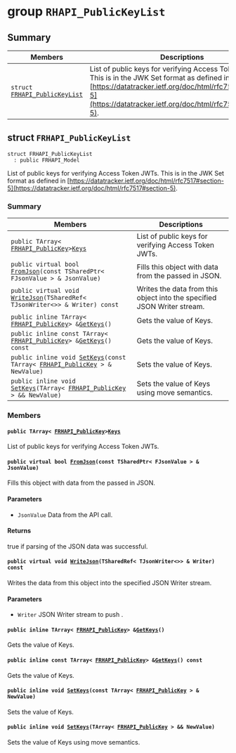 # group `RHAPI_PublicKeyList` <a id="group__RHAPI__PublicKeyList"></a>

## Summary

 Members                        | Descriptions                                
--------------------------------|---------------------------------------------
`struct `[`FRHAPI_PublicKeyList`](#structFRHAPI__PublicKeyList) | List of public keys for verifying Access Token JWTs. This is in the JWK Set format as defined in [https://datatracker.ietf.org/doc/html/rfc7517#section-5](https://datatracker.ietf.org/doc/html/rfc7517#section-5).

## struct `FRHAPI_PublicKeyList` <a id="structFRHAPI__PublicKeyList"></a>

```
struct FRHAPI_PublicKeyList
  : public FRHAPI_Model
```

List of public keys for verifying Access Token JWTs. This is in the JWK Set format as defined in [https://datatracker.ietf.org/doc/html/rfc7517#section-5](https://datatracker.ietf.org/doc/html/rfc7517#section-5).

### Summary

 Members                        | Descriptions                                
--------------------------------|---------------------------------------------
`public TArray< `[`FRHAPI_PublicKey`](RHAPI_PublicKey.md#structFRHAPI__PublicKey)` > `[`Keys`](#structFRHAPI__PublicKeyList_1a9f2304e8a8edbb03597d352a4a60415a) | List of public keys for verifying Access Token JWTs.
`public virtual bool `[`FromJson`](#structFRHAPI__PublicKeyList_1a354e93bc244ab7352e529f9cf966757a)`(const TSharedPtr< FJsonValue > & JsonValue)` | Fills this object with data from the passed in JSON.
`public virtual void `[`WriteJson`](#structFRHAPI__PublicKeyList_1ab5dc3b7953d8088134c1d1302845a6b7)`(TSharedRef< TJsonWriter<>> & Writer) const` | Writes the data from this object into the specified JSON Writer stream.
`public inline TArray< `[`FRHAPI_PublicKey`](RHAPI_PublicKey.md#structFRHAPI__PublicKey)` > & `[`GetKeys`](#structFRHAPI__PublicKeyList_1a28b2056cffd0315aa4069ff32bc02e2b)`()` | Gets the value of Keys.
`public inline const TArray< `[`FRHAPI_PublicKey`](RHAPI_PublicKey.md#structFRHAPI__PublicKey)` > & `[`GetKeys`](#structFRHAPI__PublicKeyList_1a13568df60d8f7252b26a2e5b3806b170)`() const` | Gets the value of Keys.
`public inline void `[`SetKeys`](#structFRHAPI__PublicKeyList_1ab7a3175d5e8e2a6ba0e3769d3d7cb411)`(const TArray< `[`FRHAPI_PublicKey`](RHAPI_PublicKey.md#structFRHAPI__PublicKey)` > & NewValue)` | Sets the value of Keys.
`public inline void `[`SetKeys`](#structFRHAPI__PublicKeyList_1a182e86e9abb0c967edded080091d30eb)`(TArray< `[`FRHAPI_PublicKey`](RHAPI_PublicKey.md#structFRHAPI__PublicKey)` > && NewValue)` | Sets the value of Keys using move semantics.

### Members

#### `public TArray< `[`FRHAPI_PublicKey`](RHAPI_PublicKey.md#structFRHAPI__PublicKey)` > `[`Keys`](#structFRHAPI__PublicKeyList_1a9f2304e8a8edbb03597d352a4a60415a) <a id="structFRHAPI__PublicKeyList_1a9f2304e8a8edbb03597d352a4a60415a"></a>

List of public keys for verifying Access Token JWTs.

#### `public virtual bool `[`FromJson`](#structFRHAPI__PublicKeyList_1a354e93bc244ab7352e529f9cf966757a)`(const TSharedPtr< FJsonValue > & JsonValue)` <a id="structFRHAPI__PublicKeyList_1a354e93bc244ab7352e529f9cf966757a"></a>

Fills this object with data from the passed in JSON.

#### Parameters
* `JsonValue` Data from the API call.

#### Returns
true if parsing of the JSON data was successful.

#### `public virtual void `[`WriteJson`](#structFRHAPI__PublicKeyList_1ab5dc3b7953d8088134c1d1302845a6b7)`(TSharedRef< TJsonWriter<>> & Writer) const` <a id="structFRHAPI__PublicKeyList_1ab5dc3b7953d8088134c1d1302845a6b7"></a>

Writes the data from this object into the specified JSON Writer stream.

#### Parameters
* `Writer` JSON Writer stream to push .

#### `public inline TArray< `[`FRHAPI_PublicKey`](RHAPI_PublicKey.md#structFRHAPI__PublicKey)` > & `[`GetKeys`](#structFRHAPI__PublicKeyList_1a28b2056cffd0315aa4069ff32bc02e2b)`()` <a id="structFRHAPI__PublicKeyList_1a28b2056cffd0315aa4069ff32bc02e2b"></a>

Gets the value of Keys.

#### `public inline const TArray< `[`FRHAPI_PublicKey`](RHAPI_PublicKey.md#structFRHAPI__PublicKey)` > & `[`GetKeys`](#structFRHAPI__PublicKeyList_1a13568df60d8f7252b26a2e5b3806b170)`() const` <a id="structFRHAPI__PublicKeyList_1a13568df60d8f7252b26a2e5b3806b170"></a>

Gets the value of Keys.

#### `public inline void `[`SetKeys`](#structFRHAPI__PublicKeyList_1ab7a3175d5e8e2a6ba0e3769d3d7cb411)`(const TArray< `[`FRHAPI_PublicKey`](RHAPI_PublicKey.md#structFRHAPI__PublicKey)` > & NewValue)` <a id="structFRHAPI__PublicKeyList_1ab7a3175d5e8e2a6ba0e3769d3d7cb411"></a>

Sets the value of Keys.

#### `public inline void `[`SetKeys`](#structFRHAPI__PublicKeyList_1a182e86e9abb0c967edded080091d30eb)`(TArray< `[`FRHAPI_PublicKey`](RHAPI_PublicKey.md#structFRHAPI__PublicKey)` > && NewValue)` <a id="structFRHAPI__PublicKeyList_1a182e86e9abb0c967edded080091d30eb"></a>

Sets the value of Keys using move semantics.


